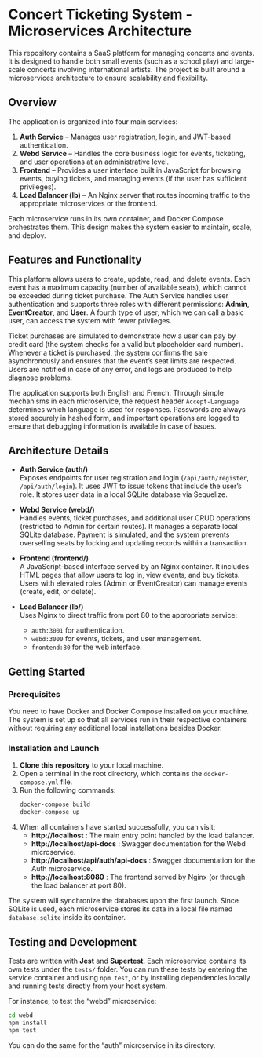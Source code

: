 # Concert Ticketing System - Microservices Architecture

This repository contains a SaaS platform for managing concerts and events. It is designed to handle both small events (such as a school play) and large-scale concerts involving international artists. The project is built around a microservices architecture to ensure scalability and flexibility.

## Overview

The application is organized into four main services:

1. **Auth Service** – Manages user registration, login, and JWT-based authentication.
2. **Webd Service** – Handles the core business logic for events, ticketing, and user operations at an administrative level.
3. **Frontend** – Provides a user interface built in JavaScript for browsing events, buying tickets, and managing events (if the user has sufficient privileges).
4. **Load Balancer (lb)** – An Nginx server that routes incoming traffic to the appropriate microservices or the frontend.

Each microservice runs in its own container, and Docker Compose orchestrates them. This design makes the system easier to maintain, scale, and deploy.  

## Features and Functionality

This platform allows users to create, update, read, and delete events. Each event has a maximum capacity (number of available seats), which cannot be exceeded during ticket purchase. The Auth Service handles user authentication and supports three roles with different permissions: **Admin**, **EventCreator**, and **User**. A fourth type of user, which we can call a basic user, can access the system with fewer privileges.  

Ticket purchases are simulated to demonstrate how a user can pay by credit card (the system checks for a valid but placeholder card number). Whenever a ticket is purchased, the system confirms the sale asynchronously and ensures that the event’s seat limits are respected. Users are notified in case of any error, and logs are produced to help diagnose problems.  

The application supports both English and French. Through simple mechanisms in each microservice, the request header `Accept-Language` determines which language is used for responses. Passwords are always stored securely in hashed form, and important operations are logged to ensure that debugging information is available in case of issues.

## Architecture Details

- **Auth Service (auth/)**  
  Exposes endpoints for user registration and login (`/api/auth/register`, `/api/auth/login`). It uses JWT to issue tokens that include the user’s role. It stores user data in a local SQLite database via Sequelize.
  
- **Webd Service (webd/)**  
  Handles events, ticket purchases, and additional user CRUD operations (restricted to Admin for certain routes). It manages a separate local SQLite database. Payment is simulated, and the system prevents overselling seats by locking and updating records within a transaction.

- **Frontend (frontend/)**  
  A JavaScript-based interface served by an Nginx container. It includes HTML pages that allow users to log in, view events, and buy tickets. Users with elevated roles (Admin or EventCreator) can manage events (create, edit, or delete).  

- **Load Balancer (lb/)**  
  Uses Nginx to direct traffic from port 80 to the appropriate service:  
  - `auth:3001` for authentication.  
  - `webd:3000` for events, tickets, and user management.  
  - `frontend:80` for the web interface.

## Getting Started

### Prerequisites

You need to have Docker and Docker Compose installed on your machine. The system is set up so that all services run in their respective containers without requiring any additional local installations besides Docker.

### Installation and Launch

1. **Clone this repository** to your local machine.
2. Open a terminal in the root directory, which contains the `docker-compose.yml` file.
3. Run the following commands:
   ```bash
   docker-compose build
   docker-compose up
   ```
4. When all containers have started successfully, you can visit:
   - **http://localhost** : The main entry point handled by the load balancer.
   - **http://localhost/api-docs** : Swagger documentation for the Webd microservice.
   - **http://localhost/api/auth/api-docs** : Swagger documentation for the Auth microservice.
   - **http://localhost:8080** : The frontend served by Nginx (or through the load balancer at port 80).

The system will synchronize the databases upon the first launch. Since SQLite is used, each microservice stores its data in a local file named `database.sqlite` inside its container.  

## Testing and Development

Tests are written with **Jest** and **Supertest**. Each microservice contains its own tests under the `tests/` folder. You can run these tests by entering the service container and using `npm test`, or by installing dependencies locally and running tests directly from your host system.  

For instance, to test the “webd” microservice:

```bash
cd webd
npm install
npm test
```

You can do the same for the “auth” microservice in its directory.
